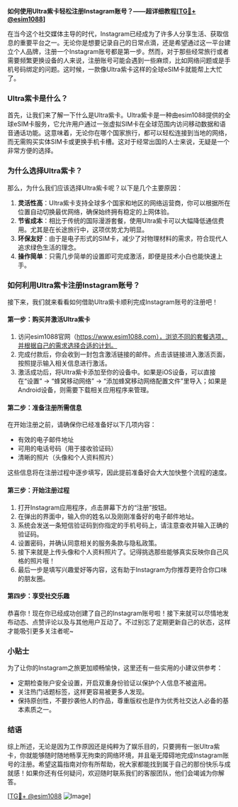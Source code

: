 **如何使用Ultra紫卡轻松注册Instagram账号？——超详细教程[[TG💪+ @esim1088](https://t.me/s/esim1088)]**

在当今这个社交媒体主导的时代，Instagram已经成为了许多人分享生活、获取信息的重要平台之一。无论你是想要记录自己的日常点滴，还是希望通过这一平台建立个人品牌，注册一个Instagram账号都是第一步。然而，对于那些经常旅行或者需要频繁更换设备的人来说，注册账号可能会遇到一些麻烦，比如网络问题或是手机号码绑定的问题。这时候，一款像Ultra紫卡这样的全球eSIM卡就能帮上大忙了。

### Ultra紫卡是什么？

首先，让我们来了解一下什么是Ultra紫卡。Ultra紫卡是一种由esim1088提供的全球eSIM卡服务，它允许用户通过一张虚拟SIM卡在全球范围内访问移动数据和语音通话功能。这意味着，无论你在哪个国家旅行，都可以轻松连接到当地的网络，而无需购买实体SIM卡或更换手机卡槽。这对于经常出国的人士来说，无疑是一个非常方便的选择。

### 为什么选择Ultra紫卡？

那么，为什么我们应该选择Ultra紫卡呢？以下是几个主要原因：

1. **灵活性高**：Ultra紫卡支持全球多个国家和地区的网络运营商，你可以根据所在位置自动切换最优网络，确保始终拥有稳定的上网体验。
2. **节省成本**：相比于传统的国际漫游套餐，使用Ultra紫卡可以大幅降低通信费用。尤其是在长途旅行中，这项优势尤为明显。
3. **环保友好**：由于是电子形式的SIM卡，减少了对物理材料的需求，符合现代人追求绿色生活的理念。
4. **操作简单**：只需几步简单的设置即可完成激活，即便是技术小白也能快速上手。

### 如何利用Ultra紫卡注册Instagram账号？

接下来，我们就来看看如何借助Ultra紫卡顺利完成Instagram账号的注册吧！

#### 第一步：购买并激活Ultra紫卡

1. 访问esim1088官网（https://www.esim1088.com），浏览不同的套餐选项，并根据自己的需求选择合适的计划。
2. 完成付款后，你会收到一封包含激活链接的邮件。点击该链接进入激活页面，按照提示输入相关信息进行激活。
3. 激活成功后，将Ultra紫卡添加至你的设备中。如果是iOS设备，可以直接在“设置” -> “蜂窝移动网络” -> “添加蜂窝移动网络配置文件”里导入；如果是Android设备，则需要下载相关应用程序来管理。

#### 第二步：准备注册所需信息

在开始注册之前，请确保你已经准备好以下几项内容：
- 有效的电子邮件地址
- 可用的电话号码（用于接收验证码）
- 清晰的照片（头像和个人资料照片）

这些信息将在注册过程中逐步填写，因此提前准备好会大大加快整个流程的速度。

#### 第三步：开始注册过程

1. 打开Instagram应用程序，点击屏幕下方的“注册”按钮。
2. 在弹出的界面中，输入你的姓名以及刚刚准备好的电子邮件地址。
3. 系统会发送一条短信验证码到你指定的手机号码上，请注意查收并输入正确的验证码。
4. 设置密码，并确认同意相关的服务条款与隐私政策。
5. 接下来就是上传头像和个人资料照片了。记得挑选那些能够真实反映你自己风格的照片哦！
6. 最后一步是填写兴趣爱好等内容，这有助于Instagram为你推荐更符合你口味的朋友圈。

#### 第四步：享受社交乐趣

恭喜你！现在你已经成功创建了自己的Instagram账号啦！接下来就可以尽情地发布动态、点赞评论以及与其他用户互动了。不过别忘了定期更新自己的状态，这样才能吸引更多关注者呢~

### 小贴士

为了让你的Instagram之旅更加顺畅愉快，这里还有一些实用的小建议供参考：
- 定期检查账户安全设置，开启双重身份验证以保护个人信息不被盗用。
- 关注热门话题标签，这样更容易被更多人发现。
- 保持原创性，不要抄袭他人的作品，尊重版权也是作为优秀社交达人必备的基本素质之一。

### 结语

综上所述，无论是因为工作原因还是纯粹为了娱乐目的，只要拥有一张Ultra紫卡，你就能够随时随地畅享无拘束的网络环境，并且毫无障碍地完成Instagram账号的注册。希望这篇指南对你有所帮助，祝大家都能找到属于自己的那份快乐与成就感！如果你还有任何疑问，欢迎随时联系我们的客服团队，他们会竭诚为你解答。

[[TG💪+ @esim1088](https://t.me/s/esim1088) ![Image](https://i.postimg.cc/4NQfJmqS/Snipaste-2025-05-13-00-14-12.png)]